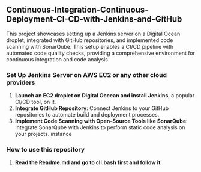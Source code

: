 ## Continuous-Integration-Continuous-Deployment-CI-CD-with-Jenkins-and-GitHub

This project showcases setting up a Jenkins server on a Digital Ocean droplet, integrated with GitHub repositories, and implemented code scanning with SonarQube. This setup enables a CI/CD pipeline with automated code quality checks, providing a comprehensive environment for continuous integration and code analysis.

### Set Up Jenkins Server on AWS EC2 or any other cloud providers
1. **Launch an EC2 droplet on Digital Occean and install Jenkins**, a popular CI/CD tool, on it.
2. **Integrate GitHub Repository**: Connect Jenkins to your GitHub repositories to automate build and deployment processes.
3. **Implement Code Scanning with Open-Source Tools like SonarQube**: Integrate SonarQube with Jenkins to perform static code analysis on your projects.
instance

###  How to use this repository
1. **Read the Readme.md and go to cli.bash first and follow it**
